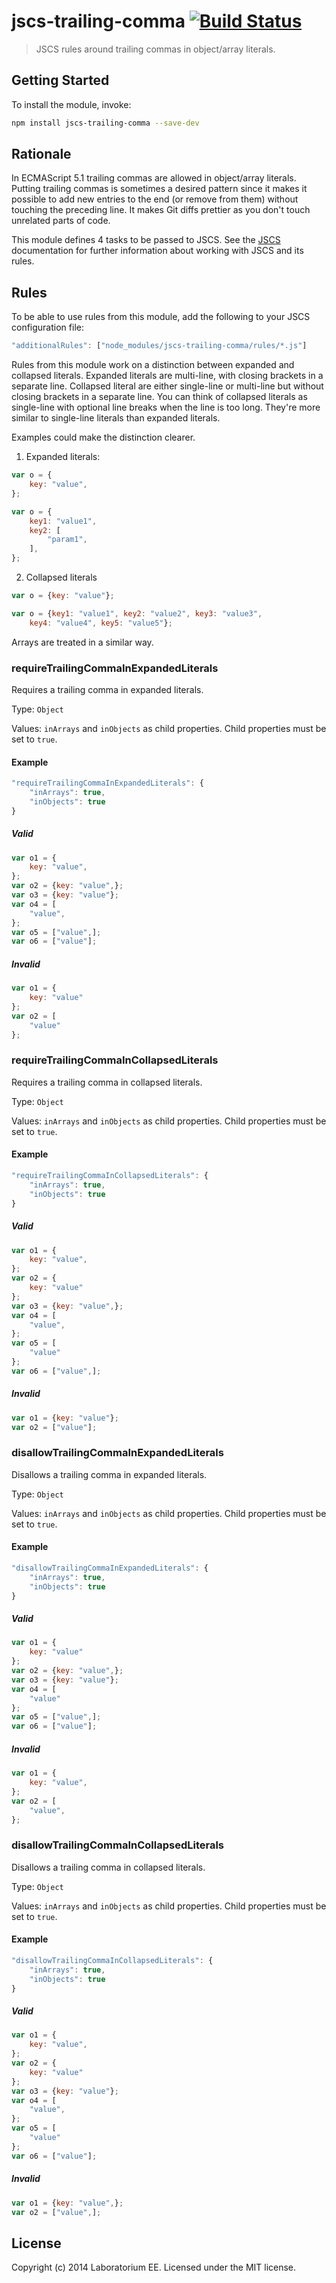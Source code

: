 # jscs-trailing-comma [![Build Status](https://travis-ci.org/EE/jscs-trailing-comma.svg?branch=master)](https://travis-ci.org/EE/jscs-trailing-comma)

> JSCS rules around trailing commas in object/array literals.

## Getting Started

To install the module, invoke:

```bash
npm install jscs-trailing-comma --save-dev
```

## Rationale

In ECMAScript 5.1 trailing commas are allowed in object/array literals. Putting trailing commas is sometimes
a desired pattern since it makes it possible to add new entries to the end (or remove from them) without touching
the preceding line. It makes Git diffs prettier as you don't touch unrelated parts of code.

This module defines 4 tasks to be passed to JSCS. See the [JSCS](npmjs.org/package/jscs) documentation for further
information about working with JSCS and its rules.

## Rules

To be able to use rules from this module, add the following to your JSCS configuration file:

```js
"additionalRules": ["node_modules/jscs-trailing-comma/rules/*.js"]
```

Rules from this module work on a distinction between expanded and collapsed literals. Expanded literals are multi-line,
with closing brackets in a separate line. Collapsed literal are either single-line or multi-line but without closing
brackets in a separate line. You can think of collapsed literals as single-line with optional line breaks when the line
is too long. They're more similar to single-line literals than expanded literals.

Examples could make the distinction clearer.

1. Expanded literals:
```js
var o = {
    key: "value",
};
```
```js
var o = {
    key1: "value1",
    key2: [
        "param1",
    ],
};
```

2. Collapsed literals
```js
var o = {key: "value"};
```
```js
var o = {key1: "value1", key2: "value2", key3: "value3",
    key4: "value4", key5: "value5"};
```

Arrays are treated in a similar way.

### requireTrailingCommaInExpandedLiterals

Requires a trailing comma in expanded literals.

Type: `Object`

Values: `inArrays` and `inObjects` as child properties. Child properties must be set to `true`.

#### Example
```js
"requireTrailingCommaInExpandedLiterals": {
    "inArrays": true,
    "inObjects": true
}
```

##### Valid
```js
var o1 = {
    key: "value",
};
var o2 = {key: "value",};
var o3 = {key: "value"};
var o4 = [
    "value",
};
var o5 = ["value",];
var o6 = ["value"];
```

##### Invalid
```js
var o1 = {
    key: "value"
};
var o2 = [
    "value"
};
```

### requireTrailingCommaInCollapsedLiterals

Requires a trailing comma in collapsed literals.

Type: `Object`

Values: `inArrays` and `inObjects` as child properties. Child properties must be set to `true`.

#### Example
```js
"requireTrailingCommaInCollapsedLiterals": {
    "inArrays": true,
    "inObjects": true
}
```

##### Valid
```js
var o1 = {
    key: "value",
};
var o2 = {
    key: "value"
};
var o3 = {key: "value",};
var o4 = [
    "value",
};
var o5 = [
    "value"
};
var o6 = ["value",];
```

##### Invalid
```js
var o1 = {key: "value"};
var o2 = ["value"];
```

### disallowTrailingCommaInExpandedLiterals

Disallows a trailing comma in expanded literals.

Type: `Object`

Values: `inArrays` and `inObjects` as child properties. Child properties must be set to `true`.

#### Example
```js
"disallowTrailingCommaInExpandedLiterals": {
    "inArrays": true,
    "inObjects": true
}
```

##### Valid
```js
var o1 = {
    key: "value"
};
var o2 = {key: "value",};
var o3 = {key: "value"};
var o4 = [
    "value"
};
var o5 = ["value",];
var o6 = ["value"];
```

##### Invalid
```js
var o1 = {
    key: "value",
};
var o2 = [
    "value",
};
```

### disallowTrailingCommaInCollapsedLiterals

Disallows a trailing comma in collapsed literals.

Type: `Object`

Values: `inArrays` and `inObjects` as child properties. Child properties must be set to `true`.

#### Example
```js
"disallowTrailingCommaInCollapsedLiterals": {
    "inArrays": true,
    "inObjects": true
}
```

##### Valid
```js
var o1 = {
    key: "value",
};
var o2 = {
    key: "value"
};
var o3 = {key: "value"};
var o4 = [
    "value",
};
var o5 = [
    "value"
};
var o6 = ["value"];
```

##### Invalid
```js
var o1 = {key: "value",};
var o2 = ["value",];
```

## License
Copyright (c) 2014 Laboratorium EE. Licensed under the MIT license.
